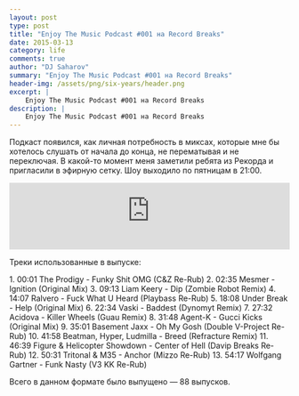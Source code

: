 ```yaml
---
layout: post
type: post
title: "Enjoy The Music Podcast #001 на Record Breaks"
date: 2015-03-13
category: life
comments: true
author: "DJ Saharov"
summary: "Enjoy The Music Podcast #001 на Record Breaks"
header-img: /assets/png/six-years/header.png
excerpt: |
    Enjoy The Music Podcast #001 на Record Breaks
description: |
    Enjoy The Music Podcast #001 на Record Breaks
---
```


<p>
<span class="firstcharacter">П</span>одкаст появился, как личная потребность в миксах, которые мне бы хотелось слушать от начала до конца, не перематывая и не переключая. В какой-то момент меня заметили ребята из Рекорда и пригласили в эфирную сетку. Шоу выходило по пятницам в 21:00.
</p>

<iframe width="100%" height="120" src="https://player-widget.mixcloud.com/widget/iframe/?hide_cover=1&feed=%2Fdjsaharovofficial%2Fdj-saharov-enjoy-the-music-podcast-001%2F" frameborder="0" allow="encrypted-media; fullscreen; autoplay; idle-detection; speaker-selection; web-share;" ></iframe>

<p>Треки использованные в выпуске:</p>
1. 00:01 The Prodigy - Funky Shit OMG (C&Z Re-Rub)
2. 02:35 Mesmer - Ignition (Original Mix)
3. 09:13 Liam Keery - Dip (Zombie Robot Remix)
4. 14:07 Ralvero - Fuck What U Heard (Playbass Re-Rub)
5. 18:08 Under Break - Help (Original Mix)
6. 22:34 Vaski - Baddest (Dynomyt Remix)
7. 27:32 Acidova - Killer Wheels (Guau Remix)
8. 31:48 Agent-K - Gucci Kicks (Original Mix)
9. 35:01 Basement Jaxx - Oh My Gosh (Double V-Project Re-Rub)
10. 41:58 Beatman, Hyper, Ludmilla - Breed (Refracture Remix)
11. 46:39 Figure & Helicopter Showdown - Center of Hell (Davip Breaks Re-Rub)
12. 50:31 Tritonal & M35 - Anchor (Mizzo Re-Rub)
13. 54:17 Wolfgang Gartner - Funk Nasty (V3 KK Re-Rub)

<p>Всего в данном формате было выпущено &mdash; 88 выпусков.</p>